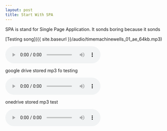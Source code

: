 ```yaml
---
layout: post
title: Start With SPA
---
```


SPA is stand for Single Page Application. It sonds boring because it sonds 

[Testing song]({{ site.baseurl }}/audio/timemachinewells_01_ae_64kb.mp3)

<audio src="{{ site.baseurl }}/audio/timemachinewells_01_ae_64kb.mp3" controls preload>testing song</audio>

google drive stored mp3 fo testing

<audio src="https://drive.google.com/file/d/1Pn_8pPx1M4Kg8GN9lEGu_MgNNjv-8fiH" crossOrigin="drive.google.com" controls preload>google drive testing</audio>

onedrive stored mp3 test 

<audio src="https://1drv.ms/u/s!AmXJCieZhFrohikLt8nhu5wCy0MR?e=m2scIj" crossOrigin="anonymous" controls preload></audio>
